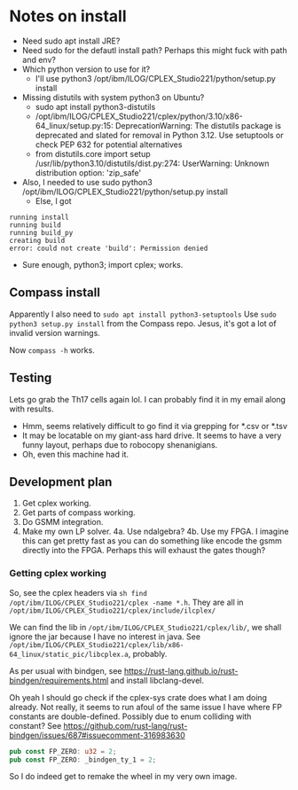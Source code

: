 # Notes on install

- Need sudo apt install JRE?
- Need sudo for the defautl install path? Perhaps this might fuck with path and env?
- Which python version to use for it?
    - I'll use python3 /opt/ibm/ILOG/CPLEX_Studio221/python/setup.py install
- Missing distutils with system python3 on Ubuntu?
    - sudo apt install python3-distutils
    - /opt/ibm/ILOG/CPLEX_Studio221/cplex/python/3.10/x86-64_linux/setup.py:15: DeprecationWarning: The distutils package is deprecated and slated for removal in Python 3.12. Use setuptools or check PEP 632 for potential alternatives 
    - from distutils.core import setup /usr/lib/python3.10/distutils/dist.py:274: UserWarning: Unknown distribution option: 'zip_safe'
- Also, I needed to use sudo python3 /opt/ibm/ILOG/CPLEX_Studio221/python/setup.py install
    - Else, I got 
```
running install
running build
running build_py
creating build
error: could not create 'build': Permission denied
```
- Sure enough, python3; import cplex; works.

## Compass install
Apparently I also need to `sudo apt install python3-setuptools`
Use `sudo python3 setup.py install` from the Compass repo.
Jesus, it's got a lot of invalid version warnings.

Now `compass -h` works.

## Testing
Lets go grab the Th17 cells again lol. I can probably find it in my email along with results.
 - Hmm, seems relatively difficult to go find it via grepping for *.csv or *.tsv
 - It may be locatable on my giant-ass hard drive. It seems to have a very funny layout, perhaps due to robocopy shenanigians.
 - Oh, even this machine had it. 

## Development plan

 1. Get cplex working.
 2. Get parts of compass working.
 3. Do GSMM integration.
 4. Make my own LP solver.
    4a. Use ndalgebra?
    4b. Use my FPGA. I imagine this can get pretty fast as you can do something like encode the gsmm directly into the FPGA. Perhaps this will exhaust the gates though?

 ### Getting cplex working
 So, see the cplex headers via `sh find /opt/ibm/ILOG/CPLEX_Studio221/cplex -name *.h`. They are all in `/opt/ibm/ILOG/CPLEX_Studio221/cplex/include/ilcplex/`

 We can find the lib in `/opt/ibm/ILOG/CPLEX_Studio221/cplex/lib/`, we shall ignore the jar because I have no interest in java. See `/opt/ibm/ILOG/CPLEX_Studio221/cplex/lib/x86-64_linux/static_pic/libcplex.a`, probably.

 As per usual with bindgen, see https://rust-lang.github.io/rust-bindgen/requirements.html and install libclang-devel.

 Oh yeah I should go check if the cplex-sys crate does what I am doing already. Not really, it seems to run afoul of the same issue I have where FP constants are double-defined. Possibly due to enum colliding with constant? See https://github.com/rust-lang/rust-bindgen/issues/687#issuecomment-316983630
 ``` rs
pub const FP_ZERO: u32 = 2;
pub const FP_ZERO: _bindgen_ty_1 = 2;
 ```
 So I do indeed get to remake the wheel in my very own image.